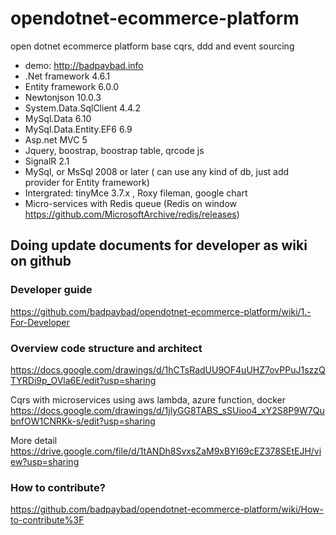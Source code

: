 # opendotnet-ecommerce-platform
open dotnet ecommerce platform base cqrs, ddd and event sourcing
- demo: http://badpaybad.info
- .Net framework 4.6.1
- Entity framework 6.0.0
- Newtonjson 10.0.3
- System.Data.SqlClient 4.4.2
- MySql.Data 6.10
- MySql.Data.Entity.EF6 6.9
- Asp.net MVC 5
- Jquery, boostrap, boostrap table, qrcode js
- SignalR 2.1
- MySql, or MsSql 2008 or later ( can use any kind of db, just add provider for Entity framework)
- Intergrated: tinyMce 3.7.x , Roxy fileman, google chart
- Micro-services with Redis queue (Redis on window https://github.com/MicrosoftArchive/redis/releases)
## Doing update documents for developer as wiki on github
### Developer guide
https://github.com/badpaybad/opendotnet-ecommerce-platform/wiki/1.-For-Developer

### Overview code structure and architect  
https://docs.google.com/drawings/d/1hCTsRadUU9OF4uUHZ7ovPPuJ1szzQTYRDi9p_OVla6E/edit?usp=sharing

Cqrs with microservices using aws lambda, azure function, docker 
https://docs.google.com/drawings/d/1jlyGG8TABS_sSUioo4_xY2S8P9W7QubnfOW1CNRKk-s/edit?usp=sharing 

More detail
https://drive.google.com/file/d/1tANDh8SvxsZaM9xBYI69cEZ378SEtEJH/view?usp=sharing

### How to contribute?
https://github.com/badpaybad/opendotnet-ecommerce-platform/wiki/How-to-contribute%3F
